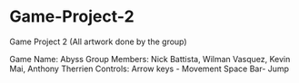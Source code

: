 # Game-Project-2
Game Project 2
(All artwork done by the group)

Game Name: Abyss
Group Members: Nick Battista, Wilman Vasquez, Kevin Mai, Anthony Therrien
Controls:
Arrow keys - Movement
Space Bar- Jump
